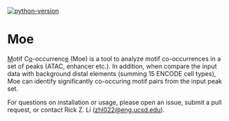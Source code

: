 [![python-version](https://img.shields.io/badge/python-3.6+-blue.svg)](https://www.python.org/downloads/release/python-360/)

# Moe 
<u>M</u>otif C<u>o</u>-occurrenc<u>e</u> (Moe) is a tool to analyze motif co-occurrences in a set of peaks (ATAC, enhancer etc.). In addition, when compare the input data with background distal elements (summing 15 ENCODE cell types), Moe can identify significantly co-occuring motif pairs from the input peak set.

For questions on installation or usage, please open an issue, submit a pull request, or contact Rick Z. Li (zhl022@eng.ucsd.edu).
